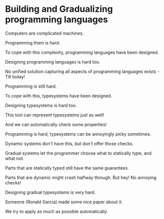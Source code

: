 
 Building and Gradualizing programming languages
=================================================



Computers are complicated machines.

Programming them is hard.

To cope with this complexity, programming languages have been designed.

Designing programming languages is hard too.

No unified solution capturing all aspects of programming languages exists - Till today!



Programming is still hard.

To cope with this, typesystems have been designed.

Designing typesystems is hard too.

This tool can represent typesystems just as well!

And we can automatically check some properties!




Programming is hard, typesystems can be annoyingly picky sometimes.

Dynamic systems don't have this, but don't offer those checks.

Gradual systems let the programmer choose what to statically type, and what not.

Parts that are statically typed still have the same guarantees.

Parts that are dynamic might crash halfway through. But hey! No annoying checks!



Designing gradual typesystems is very hard.

Someone (Ronald Garcia) made some nice paper about it.

We try to apply as much as possible automatically.



